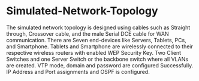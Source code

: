 # Simulated-Network-Topology
The simulated network topology is designed using cables such as Straight through,  Crossover cable, and the male Serial DCE cable for WAN communication. There are  Seven end-devices like Servers, Tablets, PCs, and Smartphone. Tablets and Smartphone  are wirelessly connected to their respective wireless routers with enabled WEP  Security Key. Two Client Switches and one Server Switch or the backbone switch  where all VLANs are created. VTP mode, domain and password are configured  Successfully. IP Address and Port assignments and OSPF is configured.
